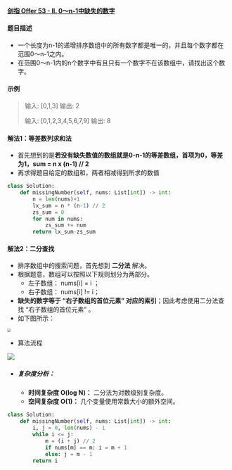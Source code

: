 #### [剑指 Offer 53 - II. 0～n-1中缺失的数字](https://leetcode-cn.com/problems/que-shi-de-shu-zi-lcof/)

#### 题目描述

- 一个长度为n-1的递增排序数组中的所有数字都是唯一的，并且每个数字都在范围0～n-1之内。
- 在范围0～n-1内的n个数字中有且只有一个数字不在该数组中，请找出这个数字。

#### 示例

> 输入: [0,1,3]
> 输出: 2
>
> 输入: [0,1,2,3,4,5,6,7,9]
> 输出: 8

#### 解法1：等差数列求和法

- 首先想到的是**若没有缺失数值的数组就是0-n-1的等差数组，首项为0，等差为1，sum = n x (n-1) // 2**
- 再求得题目给定的数组和，两者相减得到所求的数值

```python
class Solution:
    def missingNumber(self, nums: List[int]) -> int:
        n = len(nums)+1
        lx_sum = n * (n-1) // 2
        zs_sum = 0
        for num in nums:
            zs_sum += num
        return lx_sum-zs_sum
```

#### 解法2：二分查找

- 排序数组中的搜索问题，首先想到 **二分法** 解决。
- 根据题意，数组可以按照以下规则划分为两部分。
  - 左子数组： nums[i] = i ；
  - 右子数组： nums[i]  != i；
- **缺失的数字等于 “右子数组的首位元素” 对应的索引**；因此考虑使用二分法查找 “右子数组的首位元素” 。
- 如下图所示：

<img src="https://blog-1258986886.cos.ap-beijing.myqcloud.com/500%E9%97%AE/sf-1.jpg" style="zoom:50%;" />

- 算法流程

![](https://blog-1258986886.cos.ap-beijing.myqcloud.com/500%E9%97%AE/sf-2.jpg)

- ##### 复杂度分析：

  - **时间复杂度 O(log N)：** 二分法为对数级别复杂度。
  - **空间复杂度 O(1)：** 几个变量使用常数大小的额外空间。

```python
class Solution:
    def missingNumber(self, nums: List[int]) -> int:
        i, j = 0, len(nums) - 1
        while i <= j:
            m = (i + j) // 2
            if nums[m] == m: i = m + 1
            else: j = m - 1
        return i
```

